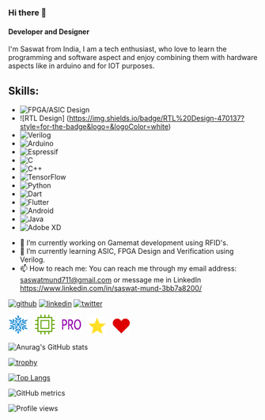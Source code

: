 ### Hi there 👋
#### Developer and Designer

I'm Saswat from India, I am a tech enthusiast, who love to learn the programming and software aspect and enjoy combining them with hardware aspects like in arduino and for IOT purposes.

## Skills: 
* ![FPGA/ASIC Design](https://img.shields.io/badge/FPGA/ASIC%20Design-02569B?style=for-the-badge&logo=&logoColor=white)
* ![RTL Design] (https://img.shields.io/badge/RTL%20Design-470137?style=for-the-badge&logo=&logoColor=white)
* ![Verilog](https://img.shields.io/badge/Verilog-E7352F?style=for-the-badge&logo=&logoColor=white)
* ![Arduino](https://img.shields.io/badge/-Arduino-00979D?style=for-the-badge&logo=Arduino&logoColor=white)
* ![Espressif](https://img.shields.io/badge/espressif-E7352C?style=for-the-badge&logo=espressif&logoColor=white)
* ![C](https://img.shields.io/badge/c-%2300599C.svg?style=for-the-badge&logo=c&logoColor=white) 
* ![C++](https://img.shields.io/badge/C%2B%2B-00599C?style=for-the-badge&logo=c%2B%2B&logoColor=white)
* ![TensorFlow](https://img.shields.io/badge/TensorFlow-FF6F00?style=for-the-badge&logo=tensorflow&logoColor=white)
* ![Python](https://img.shields.io/badge/python-3670A0?style=for-the-badge&logo=python&logoColor=ffdd54)
* ![Dart](https://img.shields.io/badge/Dart-0175C2?style=for-the-badge&logo=dart&logoColor=white)
* ![Flutter](https://img.shields.io/badge/Flutter-02569B?style=for-the-badge&logo=flutter&logoColor=white)
* ![Android](https://img.shields.io/badge/Android-3DDC84?style=for-the-badge&logo=android&logoColor=white)
* ![Java](https://img.shields.io/badge/java-%23ED8B00.svg?style=for-the-badge&logo=java&logoColor=white)
* ![Adobe XD](https://img.shields.io/badge/Adobe%20XD-470137?style=for-the-badge&logo=Adobe%20XD&logoColor=#FF61F6)

- 🔭 I’m currently working on Gamemat development using RFID's.
- 🌱 I’m currently learning ASIC, FPGA Design and Verification using Verilog.
- 📫 How to reach me: You can reach me through my email address: saswatmund711@gmail.com or message me in LinkedIn https://www.linkedin.com/in/saswat-mund-3bb7a8200/ 


[<img src='https://cdn.jsdelivr.net/npm/simple-icons@3.0.1/icons/github.svg' alt='github' height='40'>](https://github.com/saswat711)  [<img src='https://cdn.jsdelivr.net/npm/simple-icons@3.0.1/icons/linkedin.svg' alt='linkedin' height='40'>](https://www.linkedin.com/in/saswat-mund-3bb7a8200/)  [<img src='https://cdn.jsdelivr.net/npm/simple-icons@3.0.1/icons/twitter.svg' alt='twitter' height='40'>](https://twitter.com/wishingwell711/)  

<a href='https://archiveprogram.github.com/'><img src='https://raw.githubusercontent.com/acervenky/animated-github-badges/master/assets/acbadge.gif' width='40' height='40'></a> <a href='https://docs.github.com/en/developers'><img src='https://raw.githubusercontent.com/acervenky/animated-github-badges/master/assets/devbadge.gif' width='40' height='40'></a> <a href='https://github.com/pricing'><img src='https://raw.githubusercontent.com/acervenky/animated-github-badges/master/assets/pro.gif' width='40' height='40'></a> <a href='https://stars.github.com/'><img src='https://raw.githubusercontent.com/acervenky/animated-github-badges/master/assets/starbadge.gif' width='35' height='35'></a> <a href='https://docs.github.com/en/github/supporting-the-open-source-community-with-github-sponsors'><img src='https://raw.githubusercontent.com/acervenky/animated-github-badges/master/assets/sponsorbadge.gif' width='35' height='35'></a> 

![Anurag's GitHub stats](https://github-readme-stats.vercel.app/api?username=saswat711&show_icons=true&theme=dracula)

[![trophy](https://github-profile-trophy.vercel.app/?username=saswat711)](https://github.com/ryo-ma/github-profile-trophy)

[![Top Langs](https://github-readme-stats.vercel.app/api/top-langs/?username=saswat711)](https://github.com/anuraghazra/github-readme-stats)

![GitHub metrics](https://metrics.lecoq.io/saswat711)  

![Profile views](https://gpvc.arturio.dev/saswat711)  

<!--
**saswat711/saswat711** is a ✨ _special_ ✨ repository because its `README.md` (this file) appears on your GitHub profile.

Here are some ideas to get you started:

- 🔭 I’m currently working on ...
- 🌱 I’m currently learning ...
- 👯 I’m looking to collaborate on ...
- 🤔 I’m looking for help with ...
- 💬 Ask me about ...
- 📫 How to reach me: ...
- 😄 Pronouns: ...
- ⚡ Fun fact: ...
-->
